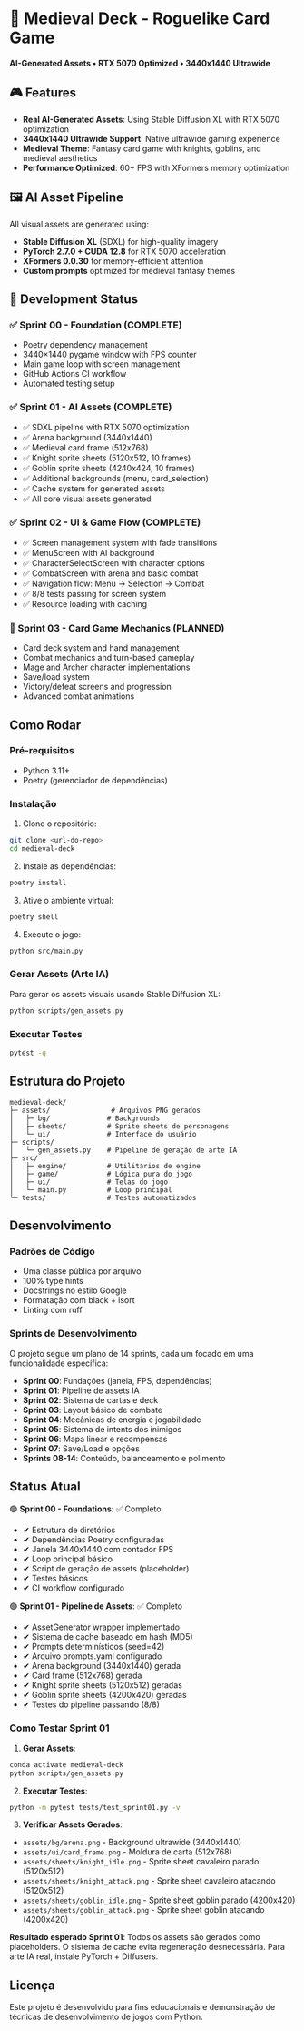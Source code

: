 # 🏰 Medieval Deck - Roguelike Card Game

**AI-Generated Assets • RTX 5070 Optimized • 3440x1440 Ultrawide**

## 🎮 Features

- **Real AI-Generated Assets**: Using Stable Diffusion XL with RTX 5070 optimization
- **3440x1440 Ultrawide Support**: Native ultrawide gaming experience
- **Medieval Theme**: Fantasy card game with knights, goblins, and medieval aesthetics
- **Performance Optimized**: 60+ FPS with XFormers memory optimization

## 🖼️ AI Asset Pipeline

All visual assets are generated using:
- **Stable Diffusion XL** (SDXL) for high-quality imagery
- **PyTorch 2.7.0 + CUDA 12.8** for RTX 5070 acceleration
- **XFormers 0.0.30** for memory-efficient attention
- **Custom prompts** optimized for medieval fantasy themes

## 🚀 Development Status

### ✅ Sprint 00 - Foundation (COMPLETE)
- Poetry dependency management
- 3440×1440 pygame window with FPS counter
- Main game loop with screen management
- GitHub Actions CI workflow
- Automated testing setup

### ✅ Sprint 01 - AI Assets (COMPLETE)
- ✅ SDXL pipeline with RTX 5070 optimization
- ✅ Arena background (3440x1440)
- ✅ Medieval card frame (512x768)
- ✅ Knight sprite sheets (5120x512, 10 frames)
- ✅ Goblin sprite sheets (4240x424, 10 frames)
- ✅ Additional backgrounds (menu, card_selection)
- ✅ Cache system for generated assets
- ✅ All core visual assets generated

### ✅ Sprint 02 - UI & Game Flow (COMPLETE)
- ✅ Screen management system with fade transitions
- ✅ MenuScreen with AI background
- ✅ CharacterSelectScreen with character options
- ✅ CombatScreen with arena and basic combat
- ✅ Navigation flow: Menu → Selection → Combat
- ✅ 8/8 tests passing for screen system
- ✅ Resource loading with caching

### 🔄 Sprint 03 - Card Game Mechanics (PLANNED)
- Card deck system and hand management
- Combat mechanics and turn-based gameplay
- Mage and Archer character implementations
- Save/load system
- Victory/defeat screens and progression
- Advanced combat animations

## Como Rodar

### Pré-requisitos

- Python 3.11+
- Poetry (gerenciador de dependências)

### Instalação

1. Clone o repositório:
```bash
git clone <url-do-repo>
cd medieval-deck
```

2. Instale as dependências:
```bash
poetry install
```

3. Ative o ambiente virtual:
```bash
poetry shell
```

4. Execute o jogo:
```bash
python src/main.py
```

### Gerar Assets (Arte IA)

Para gerar os assets visuais usando Stable Diffusion XL:

```bash
python scripts/gen_assets.py
```

### Executar Testes

```bash
pytest -q
```

## Estrutura do Projeto

```
medieval-deck/
├─ assets/               # Arquivos PNG gerados
│   ├─ bg/              # Backgrounds
│   ├─ sheets/          # Sprite sheets de personagens  
│   └─ ui/              # Interface do usuário
├─ scripts/
│   └─ gen_assets.py    # Pipeline de geração de arte IA
├─ src/
│   ├─ engine/          # Utilitários de engine
│   ├─ game/            # Lógica pura do jogo
│   ├─ ui/              # Telas do jogo
│   └─ main.py          # Loop principal
└─ tests/               # Testes automatizados
```

## Desenvolvimento

### Padrões de Código

- Uma classe pública por arquivo
- 100% type hints
- Docstrings no estilo Google
- Formatação com black + isort
- Linting com ruff

### Sprints de Desenvolvimento

O projeto segue um plano de 14 sprints, cada um focado em uma funcionalidade específica:

- **Sprint 00**: Fundações (janela, FPS, dependências)
- **Sprint 01**: Pipeline de assets IA
- **Sprint 02**: Sistema de cartas e deck
- **Sprint 03**: Layout básico de combate
- **Sprint 04**: Mecânicas de energia e jogabilidade
- **Sprint 05**: Sistema de intents dos inimigos
- **Sprint 06**: Mapa linear e recompensas
- **Sprint 07**: Save/Load e opções
- **Sprints 08-14**: Conteúdo, balanceamento e polimento

## Status Atual

🟢 **Sprint 00 - Foundations**: ✅ Completo
- ✔ Estrutura de diretórios
- ✔ Dependências Poetry configuradas  
- ✔ Janela 3440x1440 com contador FPS
- ✔ Loop principal básico
- ✔ Script de geração de assets (placeholder)
- ✔ Testes básicos
- ✔ CI workflow configurado

🟢 **Sprint 01 - Pipeline de Assets**: ✅ Completo
- ✔ AssetGenerator wrapper implementado
- ✔ Sistema de cache baseado em hash (MD5)
- ✔ Prompts determinísticos (seed=42)
- ✔ Arquivo prompts.yaml configurado
- ✔ Arena background (3440x1440) gerada
- ✔ Card frame (512x768) gerada
- ✔ Knight sprite sheets (5120x512) geradas
- ✔ Goblin sprite sheets (4200x420) geradas
- ✔ Testes do pipeline passando (8/8)

### Como Testar Sprint 01

1. **Gerar Assets**:
```bash
conda activate medieval-deck
python scripts/gen_assets.py
```

2. **Executar Testes**:
```bash
python -m pytest tests/test_sprint01.py -v
```

3. **Verificar Assets Gerados**:
- `assets/bg/arena.png` - Background ultrawide (3440x1440)
- `assets/ui/card_frame.png` - Moldura de carta (512x768)
- `assets/sheets/knight_idle.png` - Sprite sheet cavaleiro parado (5120x512)
- `assets/sheets/knight_attack.png` - Sprite sheet cavaleiro atacando (5120x512)
- `assets/sheets/goblin_idle.png` - Sprite sheet goblin parado (4200x420)
- `assets/sheets/goblin_attack.png` - Sprite sheet goblin atacando (4200x420)

**Resultado esperado Sprint 01**: Todos os assets são gerados como placeholders. O sistema de cache evita regeneração desnecessária. Para arte IA real, instale PyTorch + Diffusers.

## Licença

Este projeto é desenvolvido para fins educacionais e demonstração de técnicas de desenvolvimento de jogos com Python.
